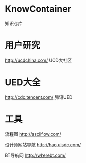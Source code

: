 # KnowContainer
知识仓库

# 用户研究
http://ucdchina.com/ UCD大社区

# UED大全
http://cdc.tencent.com/ 腾讯UED

# 工具
流程图 http://asciiflow.com/

设计师网站导航 http://hao.uisdc.com/

BT导航网 http://wherebt.com/
